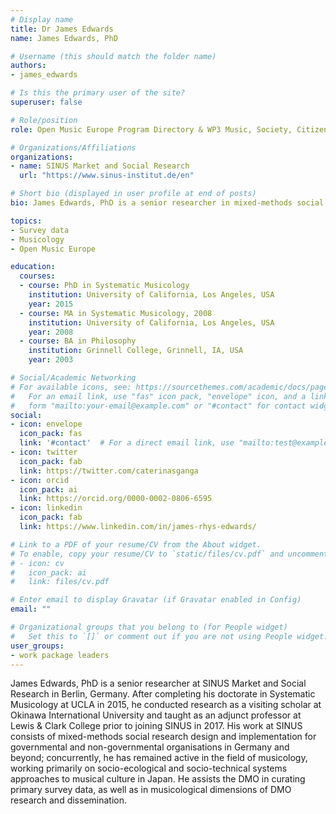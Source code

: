 ```yaml
---
# Display name
title: Dr James Edwards
name: James Edwards, PhD

# Username (this should match the folder name)
authors:
- james_edwards

# Is this the primary user of the site?
superuser: false

# Role/position
role: Open Music Europe Program Directory & WP3 Music, Society, Citizenship lead

# Organizations/Affiliations
organizations:
- name: SINUS Market and Social Research
  url: "https://www.sinus-institut.de/en"

# Short bio (displayed in user profile at end of posts)
bio: James Edwards, PhD is a senior researcher in mixed-methods social research design and implementation, and a musicologist. He is the Program Director of Open Music Europe Program and the work package leader of WP3 Music, Society, Citizenship lead.

topics:
- Survey data
- Musicology
- Open Music Europe

education:
  courses:
  - course: PhD in Systematic Musicology
    institution: University of California, Los Angeles, USA
    year: 2015
  - course: MA in Systematic Musicology, 2008
    institution: University of California, Los Angeles, USA
    year: 2008
  - course: BA in Philosophy
    institution: Grinnell College, Grinnell, IA, USA
    year: 2003

# Social/Academic Networking
# For available icons, see: https://sourcethemes.com/academic/docs/page-builder/#icons
#   For an email link, use "fas" icon pack, "envelope" icon, and a link in the
#   form "mailto:your-email@example.com" or "#contact" for contact widget.
social:
- icon: envelope
  icon_pack: fas
  link: '#contact'  # For a direct email link, use "mailto:test@example.org".
- icon: twitter
  icon_pack: fab
  link: https://twitter.com/caterinasganga
- icon: orcid
  icon_pack: ai
  link: https://orcid.org/0000-0002-0806-6595
- icon: linkedin
  icon_pack: fab
  link: https://www.linkedin.com/in/james-rhys-edwards/

# Link to a PDF of your resume/CV from the About widget.
# To enable, copy your resume/CV to `static/files/cv.pdf` and uncomment the lines below.
# - icon: cv
#   icon_pack: ai
#   link: files/cv.pdf

# Enter email to display Gravatar (if Gravatar enabled in Config)
email: ""

# Organizational groups that you belong to (for People widget)
#   Set this to `[]` or comment out if you are not using People widget.
user_groups:
- work package leaders
---
```


James Edwards, PhD is a senior researcher at SINUS Market and Social Research in Berlin, Germany. After completing his doctorate in Systematic Musicology at UCLA in 2015, he conducted research as a visiting scholar at Okinawa International University and taught as an adjunct professor at Lewis & Clark College prior to joining SINUS in 2017. His work at SINUS consists of mixed-methods social research design and implementation for governmental and non-governmental organisations in Germany and beyond; concurrently, he has remained active in the field of musicology, working primarily on socio-ecological and socio-technical systems approaches to musical culture in Japan. He assists the DMO in curating primary survey data, as well as in musicological dimensions of DMO research and dissemination.
